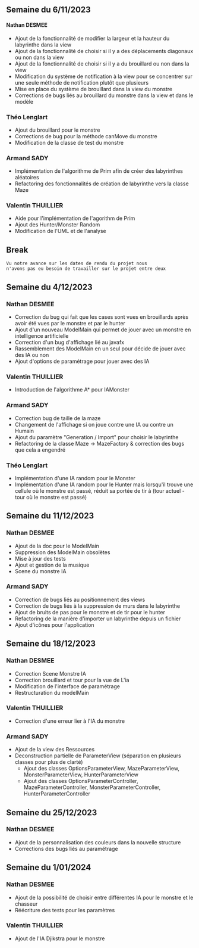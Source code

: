 ## Semaine du 6/11/2023

#### Nathan DESMEE

- Ajout de la fonctionnalité de modifier la largeur et la hauteur du labyrinthe dans la view
- Ajout de la fonctionnalité de choisir si il y a des déplacements diagonaux ou non dans la view
- Ajout de la fonctionnalité de choisir si il y a du brouillard ou non dans la view
- Modification du système de notification à la view pour se concentrer sur une seule méthode de notification plutôt que plusieurs
- Mise en place du système de brouillard dans la view du monstre
- Corrections de bugs liés au brouillard du monstre dans la view et dans le modèle

### Théo Lenglart

- Ajout du brouillard pour le monstre
- Corrections de bug pour la méthode canMove du monstre
- Modification de la classe de test du monstre


### Armand SADY  

- Implémentation de l'algorithme de Prim afin de créer des labyrinthes aléatoires  
- Refactoring des fonctionnalités de création de labyrinthe vers la classe Maze


### Valentin THUILLIER

- Aide pour l'implémentation de l'agorithm de Prim
- Ajout des Hunter/Monster Random
- Modification de l'UML et de l'analyse

## Break

```agsl
Vu notre avance sur les dates de rendu du projet nous 
n'avons pas eu besoin de travailler sur le projet entre deux
```

## Semaine du 4/12/2023

### Nathan DESMEE

- Correction du bug qui fait que les cases sont vues en brouillards après avoir été vues par le monstre et par le hunter
- Ajout d'un nouveau ModelMain qui permet de jouer avec un monstre en intelligence artificielle
- Correction d'un bug d'affichage lié au javafx
- Rassemblement des ModelMain en un seul pour décide de jouer avec des IA ou non
- Ajout d'options de paramétrage pour jouer avec des IA

### Valentin THUILLIER

- Introduction de l'algorithme A* pour IAMonster
### Armand SADY

- Correction bug de taille de la maze
- Changement de l'affichage si on joue contre une IA ou contre un Humain
- Ajout du paramètre "Generation / Import" pour choisir le labyrinthe
- Refactoring de la classe Maze -> MazeFactory & correction des bugs que cela a engendré

### Théo Lenglart

- Implémentation d'une IA random pour le Monster
- Implémentation d'une IA random pour le Hunter mais lorsqu'il trouve une cellule où le monstre est passé, réduit sa portée de tir à (tour actuel - tour où le monstre est passé)

## Semaine du 11/12/2023

### Nathan DESMEE

- Ajout de la doc pour le ModelMain
- Suppression des ModelMain obsolètes
- Mise à jour des tests
- Ajout et gestion de la musique 
- Scene du monstre IA

### Armand SADY

- Correction de bugs liés au positionnement des views
- Correction de bugs liés à la suppression de murs dans le labyrinthe
- Ajout de bruits de pas pour le monstre et de tir pour le hunter
- Refactoring de la manière d'importer un labyrinthe depuis un fichier
- Ajout d'icônes pour l'application

## Semaine du 18/12/2023

### Nathan DESMEE

- Correction Scene Monstre IA
- Correction brouillard et tour pour la vue de L'ia
- Modification de l'interface de paramétrage
- Restructuration du modelMain

### Valentin THUILLIER

- Correction d'une erreur lier à l'IA du monstre

### Armand SADY

- Ajout de la view des Ressources
- Deconstruction partielle de ParameterView (séparation en plusieurs classes pour plus de clarté)
  - Ajout des classes OptionsParameterView, MazeParameterView, MonsterParameterView, HunterParameterView
  - Ajout des classes OptionsParameterController, MazeParameterController, MonsterParameterController, HunterParameterController

## Semaine du 25/12/2023

### Nathan DESMEE

- Ajout de la personnalisation des couleurs dans la nouvelle structure
- Corrections des bugs liés au paramétrage

## Semaine du 1/01/2024

### Nathan DESMEE

- Ajout de la possibilité de choisir entre différentes IA pour le monstre et le chasseur
- Réécriture des tests pour les paramètres

### Valentin THUILLIER

- Ajout de l'IA Djikstra pour le monstre